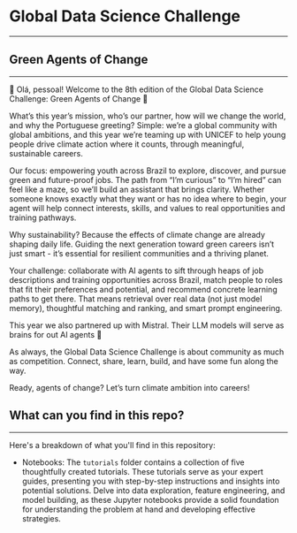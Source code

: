 # Global Data Science Challenge

---

## Green Agents of Change

---

🍃 Olá, pessoal! Welcome to the 8th edition of the Global Data Science Challenge: Green Agents of Change 🍃

What’s this year’s mission, who’s our partner, how will we change the world, and why the Portuguese greeting? Simple: we’re a global community with global ambitions, and this year we’re teaming up with UNICEF to help young people drive climate action where it counts, through meaningful, sustainable careers.

Our focus: empowering youth across Brazil to explore, discover, and pursue green and future-proof jobs. The path from “I’m curious” to “I’m hired” can feel like a maze, so we’ll build an assistant that brings clarity. Whether someone knows exactly what they want or has no idea where to begin, your agent will help connect interests, skills, and values to real opportunities and training pathways.

Why sustainability? Because the effects of climate change are already shaping daily life. Guiding the next generation toward green careers isn’t just smart - it’s essential for resilient communities and a thriving planet.

Your challenge: collaborate with AI agents to sift through heaps of job descriptions and training opportunities across Brazil, match people to roles that fit their preferences and potential, and recommend concrete learning paths to get there. That means retrieval over real data (not just model memory), thoughtful matching and ranking, and smart prompt engineering.

This year we also partnered up with Mistral. Their LLM models will serve as brains for out AI agents 🤖

As always, the Global Data Science Challenge is about community as much as competition. Connect, share, learn, build, and have some fun along the way.

Ready, agents of change? Let’s turn climate ambition into careers!

## What can you find in this repo?

---

Here's a breakdown of what you'll find in this repository:

- Notebooks: The `tutorials` folder contains a collection of five thoughtfully created tutorials. These tutorials serve 
 as your expert guides, presenting you with step-by-step instructions and insights into potential solutions. Delve into 
 data exploration, feature engineering, and model building, as these Jupyter notebooks provide a solid foundation for 
 understanding the problem at hand and developing effective strategies.

